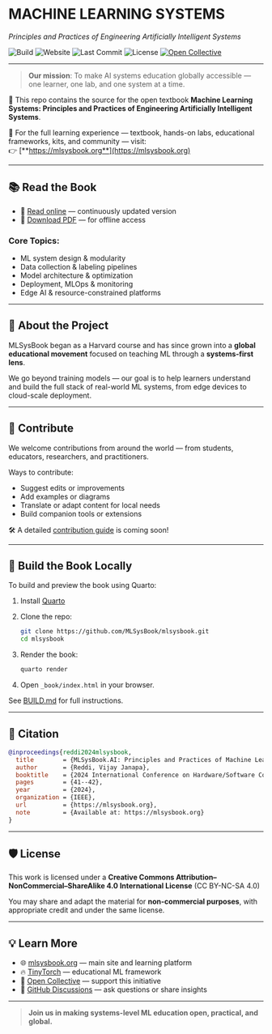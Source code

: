 
# MACHINE LEARNING SYSTEMS  
*Principles and Practices of Engineering Artificially Intelligent Systems*

![Build](https://img.shields.io/github/actions/workflow/status/MLSysBook/textbook/controller.yml?label=Build)
![Website](https://img.shields.io/website?url=https://mlsysbook.org&label=Website)
![Last Commit](https://img.shields.io/github/last-commit/MLSysBook/mlsysbook?label=Last%20Commit)
![License](https://img.shields.io/badge/license-CC--BY--NC--SA%204.0-blue)
[![Open Collective](https://img.shields.io/badge/fund%20us-Open%20Collective-blue.svg)](https://opencollective.com/mlsysbook)

---

> **Our mission**: To make AI systems education globally accessible — one learner, one lab, and one system at a time.

📘 This repo contains the source for the open textbook **Machine Learning Systems: Principles and Practices of Engineering Artificially Intelligent Systems**.

🔗 For the full learning experience — textbook, hands-on labs, educational frameworks, kits, and community — visit:  
👉 [**https://mlsysbook.org**](https://mlsysbook.org)

---

## 📚 Read the Book

- 📖 [Read online](https://mlsysbook.org) — continuously updated version
- 📄 [Download PDF](https://mlsysbook.org/Machine-Learning-Systems.pdf) — for offline access

### Core Topics:
- ML system design & modularity  
- Data collection & labeling pipelines  
- Model architecture & optimization  
- Deployment, MLOps & monitoring  
- Edge AI & resource-constrained platforms

---

## 🧠 About the Project

MLSysBook began as a Harvard course and has since grown into a **global educational movement** focused on teaching ML through a **systems-first lens**.

We go beyond training models — our goal is to help learners understand and build the full stack of real-world ML systems, from edge devices to cloud-scale deployment.

---

## 🚀 Contribute

We welcome contributions from around the world — from students, educators, researchers, and practitioners.

Ways to contribute:
- Suggest edits or improvements
- Add examples or diagrams
- Translate or adapt content for local needs
- Build companion tools or extensions

🛠️ A detailed [contribution guide](contribute.md) is coming soon!

---

## 🔧 Build the Book Locally

To build and preview the book using Quarto:

1. Install [Quarto](https://quarto.org/docs/download/)
2. Clone the repo:
   ```bash
   git clone https://github.com/MLSysBook/mlsysbook.git
   cd mlsysbook
   ```

3. Render the book:

   ```bash
   quarto render
   ```
4. Open `_book/index.html` in your browser.

See [BUILD.md](BUILD.md) for full instructions.

---

## 📖 Citation

```bibtex
@inproceedings{reddi2024mlsysbook,
  title        = {MLSysBook.AI: Principles and Practices of Machine Learning Systems Engineering},
  author       = {Reddi, Vijay Janapa},
  booktitle    = {2024 International Conference on Hardware/Software Codesign and System Synthesis (CODES+ ISSS)},
  pages        = {41--42},
  year         = {2024},
  organization = {IEEE},
  url          = {https://mlsysbook.org},
  note         = {Available at: https://mlsysbook.org}
}
```

---

## 🛡️ License

This work is licensed under a
**Creative Commons Attribution–NonCommercial–ShareAlike 4.0 International License**
(CC BY-NC-SA 4.0)

You may share and adapt the material for **non-commercial purposes**, with appropriate credit and under the same license.

---

## 💡 Learn More

* 🌐 [mlsysbook.org](https://mlsysbook.org) — main site and learning platform
* 🔥 [TinyTorch](https://mlsysbook.org/tinytorch) — educational ML framework
* 💸 [Open Collective](https://opencollective.com/mlsysbook) — support this initiative
* 🧠 [GitHub Discussions](https://github.com/MLSysBook/mlsysbook/discussions) — ask questions or share insights

---

> **Join us in making systems-level ML education open, practical, and global.**

